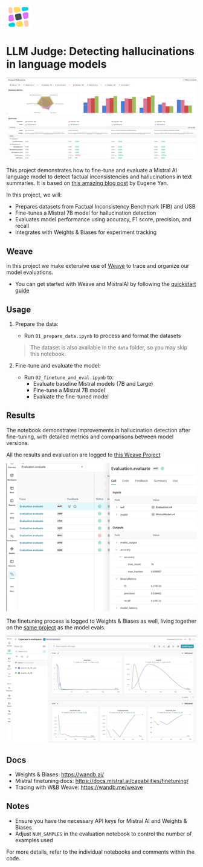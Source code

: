 [![Weave](https://raw.githubusercontent.com/wandb/weave/master/docs/static/img/logo.svg)](https://wandb.ai/capecape/llm-judge-webinar/weave)

# LLM Judge: Detecting hallucinations in language models

[![](./static/compare.png)](https://wandb.ai/capecape/llm-judge-webinar/weave/compare-evaluations?evaluationCallIds=%5B%224e6f6a62-c592-40de-bfce-2ac7d19707e6%22%2C%22af3ef7a1-2f80-4786-bdce-988454f278ad%22%2C%2248a173f9-ceff-46f7-b213-a1462706c966%22%2C%222bed90db-93cf-4cb2-8fd3-999bdd0600e5%22%5D)

This project demonstrates how to fine-tune and evaluate a Mistral AI language model to detect factual inconsistencies and hallucinations in text summaries. It is based on [this amazing blog post](https://eugeneyan.com/writing/finetuning/) by Eugene Yan.

In this project, we will:

- Prepares datasets from Factual Inconsistency Benchmark (FIB) and USB
- Fine-tunes a Mistral 7B model for hallucination detection
- Evaluates model performance using accuracy, F1 score, precision, and recall
- Integrates with Weights & Biases for experiment tracking

## Weave

In this project we make extensive use of [Weave](https://wandb.github.io/weave) to trace and organize our model evaluations.

- You can get started with Weave and MistralAI by following the [quickstart guide](https://wandb.github.io/weave/guides/integrations/mistral)

## Usage

1. Prepare the data:
   - Run `01_prepare_data.ipynb` to process and format the datasets

   > The dataset is also available in the `data` folder, so you may skip this notebook.

2. Fine-tune and evaluate the model:
   - Run `02_finetune_and_eval.ipynb` to:
     - Evaluate baseline Mistral models (7B and Large)
     - Fine-tune a Mistral 7B model
     - Evaluate the fine-tuned model

## Results

The notebook demonstrates improvements in hallucination detection after fine-tuning, with detailed metrics and comparisons between model versions.

All the results and evaluation are logged to [this Weave Project](https://wandb.ai/capecape/llm-judge-webinar/weave)

![](static/eval_7b.png)

The finetuning process is logged to Weights & Biases as well, living together on the [same project](https://wandb.ai/capecape/llm-judge-webinar?nw=nwusercapecape) as the model evals.

[![](static/ft_dashboard.png)](https://wandb.ai/capecape/llm-judge-webinar/workspace)

## Docs

- Weights & Biases: https://wandb.ai/
- Mistral finetuning docs: https://docs.mistral.ai/capabilities/finetuning/
- Tracing with W&B Weave: https://wandb.me/weave

## Notes

- Ensure you have the necessary API keys for Mistral AI and Weights & Biases
- Adjust `NUM_SAMPLES` in the evaluation notebook to control the number of examples used

For more details, refer to the individual notebooks and comments within the code.